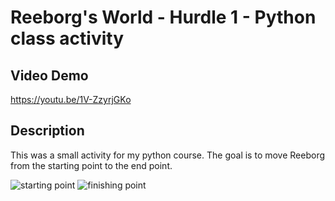 # Reeborg's World - Hurdle 1 - Python class activity

## Video Demo
https://youtu.be/1V-ZzyrjGKo

## Description
This was a small activity for my python course. The goal is to move Reeborg from the starting point to the end point.

![starting point](https://github.com/johnnylieu/reeborgs_world-hurdle_1/blob/main/starting_point.bmp)
![finishing point](https://github.com/johnnylieu/reeborgs_world-hurdle_1/blob/main/finishing_point.bmp)